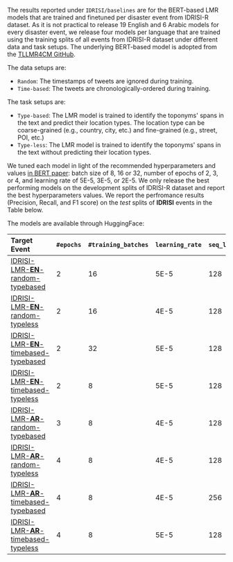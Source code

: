 The results reported under `IDRISI/baselines` are for the BERT-based LMR models that are trained and finetuned per disaster event from IDRISI-R dataset. As it is not practical to release 19 English and 6 Arabic models for every disaster event, we release four models per language that are trained using the training splits of all events from IDRISI-R dataset under different data and task setups. The underlying BERT-based model is adopted from the [TLLMR4CM GitHub](https://github.com/rsuwaileh/TLLMR4CM/). 

The data setups are:
  - `Random`:  The timestamps of tweets are ignored during training.
  - `Time-based`:  The tweets are chronologically-ordered during training.
  
The task setups are: 
  - `Type-based`: The LMR model is trained to identify the toponyms' spans in the text and predict their location types. The location type can be coarse-grained (e.g., country, city, etc.) and fine-grained (e.g., street, POI, etc.)
  - `Type-less`: The LMR model is trained to identify the toponyms' spans in the text without predicting their location types.


We tuned each model in light of the recommended hyperparameters and values [in BERT paper](https://aclanthology.org/N19-1423.pdf): batch size of 8, 16 or 32, number of epochs of 2, 3, or 4, and learning rate of 5E-5, 3E-5, or 2E-5. We only release the best performing models on the development splits of IDRISI-R dataset and report the best hyperparameters values. We report the perfromance results (Precision, Recall, and F1 score) on the *test* splits of **IDRISI** events in the Table below.

The models are available through HuggingFace:

| Target Event | `#epochs` | `#training_batches` | `learning_rate` | `seq_length` | P | R | F1 |
|:-|:-|:-|:-|:-|:-|:-|:-|
| [IDRISI-LMR-**EN**-random-typebased](https://huggingface.co/rsuwaileh/IDRISI-LMR-EN-random-typebased/) | 2 | 16 | 5E-5 | 128 | 0.979 | 0.979 | 0.979 | 
| [IDRISI-LMR-**EN**-random-typeless](https://huggingface.co/rsuwaileh/IDRISI-LMR-EN-random-typeless/) | 2 | 16 | 4E-5 | 128 | 0.905 | 0.909 | 0.901
| [IDRISI-LMR-**EN**-timebased-typebased](https://huggingface.co/rsuwaileh/IDRISI-LMR-EN-timebased-typebased/) | 2 | 32 | 5E-5 |	128 | 0.978 |	0.979	| 0.978 | 
| [IDRISI-LMR-**EN**-timebased-typeless](https://huggingface.co/rsuwaileh/IDRISI-LMR-EN-timebased-typeless/) | 2 | 8 | 5E-5 |	128 | 0.904 | 0.907 | 0.899 |
| [IDRISI-LMR-**AR**-random-typebased](https://huggingface.co/rsuwaileh/IDRISI-LMR-AR-random-typebased/) | 3 | 8 | 4E-5 | 128 | 0.978 | 0.978 | 0.978 | 
| [IDRISI-LMR-**AR**-random-typeless](https://huggingface.co/rsuwaileh/IDRISI-LMR-AR-random-typeless/) | 4 | 8 | 4E-5 | 128 | 0.926 | 0.921 | 0.919 | 
| [IDRISI-LMR-**AR**-timebased-typebased](https://huggingface.co/rsuwaileh/IDRISI-LMR-AR-timebased-typebased/) | 4 | 8 | 4E-5 |	256 | 0.973 | 0.975 | 0.973 | 
| [IDRISI-LMR-**AR**-timebased-typeless](https://huggingface.co/rsuwaileh/IDRISI-LMR-AR-timebased-typeless/) | 4 | 8 | 5E-5 | 128 | 0.914 | 0.921 | 0.911 | 
